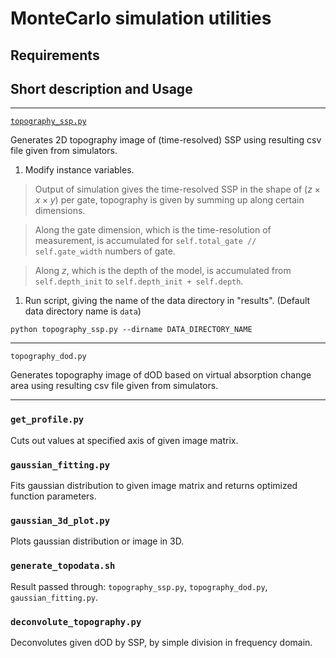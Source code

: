 # MonteCarlo simulation utilities

## Requirements


## Short description and Usage
---
[`topography_ssp.py`](https://github.com/pasca-l/light-propagation-simulator/blob/main/utils/topography_ssp.py)

Generates 2D topography image of (time-resolved) SSP using resulting csv file given from simulators.

1. Modify instance variables.
> Output of simulation gives the time-resolved SSP in the shape of ($z \times x \times y$) per gate, topography is given by summing up along certain dimensions.

> Along the gate dimension, which is the time-resolution of measurement, is accumulated for `self.total_gate // self.gate_width` numbers of gate.

> Along $z$, which is the depth of the model, is accumulated from `self.depth_init` to `self.depth_init + self.depth`.

1. Run script, giving the name of the data directory in "results". (Default data directory name is `data`)
```
python topography_ssp.py --dirname DATA_DIRECTORY_NAME
```

---
`topography_dod.py`

Generates topography image of dOD based on virtual absorption change area using resulting csv file given from simulators.

---
### `get_profile.py`
Cuts out values at specified axis of given image matrix.


### `gaussian_fitting.py`
Fits gaussian distribution to given image matrix and returns optimized function parameters.


### `gaussian_3d_plot.py`
Plots gaussian distribution or image in 3D.


### `generate_topodata.sh`
Result passed through: `topography_ssp.py`, `topography_dod.py`, `gaussian_fitting.py`.


### `deconvolute_topography.py`
Deconvolutes given dOD by SSP, by simple division in frequency domain.
